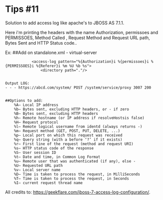 # Tips #11
Solution to add access log like apache's to JBOSS AS 7.1.1.

Here i'm printing the headers with the name Authorization, permissoes and PERMISSOES,  Method Called , Request Method and Request URL path, Bytes Sent and HTTP Status code..        

Ex:
##Add on standalone.xml - virtual-server

                <access-log pattern="%{Authorization}i %{permissoes}i %{PERMISSOES}i %{Referer}i %m %U %b %s">
                    <directory path="."/>


	Output LOG:
	- - - https://abcd.com/system/ POST /system/service/proxy 3007 200
	
	
	##Options to add:
		%A– Local IP address
		%b– Bytes sent, excluding HTTP headers, or - if zero
		%B– Bytes sent, excluding HTTP headers
		%h– Remote hostname (or IP address if resolveHostsis false)
		%H– Request protocol
		%l– Remote logical username from identd (always returns -)
		%m– Request method (GET, POST, PUT, DELETE, ...)
		%p– Local port on which this request was received
		%q– Query string (with a before ‘?’ if it exists)
		%r– First line of the request (method and request URI)
		%s– HTTP status code of the response
		%S– User session ID
		%t– Date and time, in Common Log Format
		%u– Remote user that was authenticated (if any), else -
		%U– Requested URL path
		%v– Local server name
		%D– Time is taken to process the request, in MilliSeconds
		%T– Time is taken to process the request, in Seconds
		%I– current request thread name 
		
All credits to: https://geekflare.com/jboss-7-access-log-configuration/.
